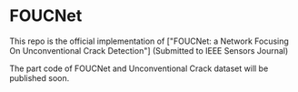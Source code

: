# FOUCNet
This repo is the official implementation of ["FOUCNet: a Network Focusing On Unconventional Crack Detection"] (Submitted to IEEE Sensors Journal)  

The part code of FOUCNet and Unconventional Crack dataset will be published soon.
